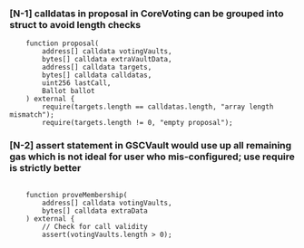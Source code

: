 ### [N-1] calldatas in proposal in CoreVoting can be grouped into struct to avoid length checks 

```solidity
    function proposal(
        address[] calldata votingVaults,
        bytes[] calldata extraVaultData,
        address[] calldata targets,
        bytes[] calldata calldatas,
        uint256 lastCall,
        Ballot ballot
    ) external {
        require(targets.length == calldatas.length, "array length mismatch");
        require(targets.length != 0, "empty proposal");
```

### [N-2] assert statement in GSCVault would use up all remaining gas which is not ideal for user who mis-configured; use require is strictly better 
```solidity

    function proveMembership(
        address[] calldata votingVaults,
        bytes[] calldata extraData
    ) external {
        // Check for call validity
        assert(votingVaults.length > 0);
```